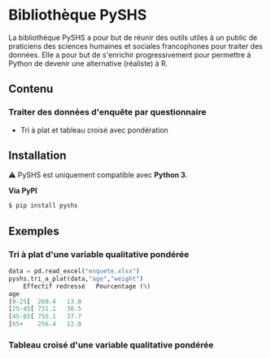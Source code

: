 # Bibliothèque PySHS

La bibliothèque PySHS a pour but de réunir des outils utiles à un public de praticiens des sciences humaines et sociales francophones pour traiter des données. Elle a pour but de s'enrichir progressivement pour permettre à Python de devenir une alternative (réaliste) à R.

## Contenu

### Traiter des données d'enquête par questionnaire

- Tri à plat et tableau croisé avec pondération

## Installation

:warning: PySHS est uniquement compatible avec **Python 3**.

**Via PyPI**

```sh
$ pip install pyshs
```

## Exemples

### Tri à plat d'une variable qualitative pondérée

```python
data = pd.read_excel("enquete.xlsx")
pyshs.tri_a_plat(data,"age","weight")
	Effectif redressé	Pourcentage (%)
age		
[0-25[	260.4	13.0
[25-45[	731.1	36.5
[45-65[	755.1	37.7
[65+	256.4	12.8

```

### Tableau croisé d'une variable qualitative pondérée